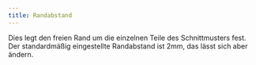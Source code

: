 ```yaml
---
title: Randabstand
---
```


Dies legt den freien Rand um die einzelnen Teile des Schnittmusters fest. Der standardmäßig eingestellte Randabstand ist 2mm, das lässt sich aber ändern.
